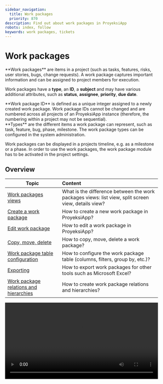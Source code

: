 ```yaml
---
sidebar_navigation:
  title: Work packages
  priority: 870
description: Find out about work packages in ProyeksiApp
robots: index, follow
keywords: work packages, tickets
---
```


# Work packages

<div class="glossary">
**Work packages** are items in a project (such as tasks, features, risks, user stories, bugs, change requests). A work package captures important information and can be assigned to project members for execution. 
</div>

Work packages have a **type**, an **ID**, a **subject** and may have various additional attributes, such as **status**, **assignee**, **priority**, **due date**.

<div class="glossary">**Work package ID** is defined as a unique integer assigned to a newly created work package. Work package IDs cannot be changed and are numbered across all projects of an ProyeksiApp instance (therefore, the numbering within a project may not be sequential). 
</div>

<div class="glossary">
**Types** are the different items a work package can represent, such as task, feature, bug, phase, milestone. The work package types can be configured in the system administration. 
</div>


Work packages can be displayed in a projects timeline, e.g. as a milestone or a phase. In order to use the work packages, the work package module has to be activated in the project settings.

## Overview

| Topic                                                        | Content                                                      |
| ------------------------------------------------------------ | :----------------------------------------------------------- |
| [Work packages views](work-package-views)                    | What is the difference between the work packages views: list view, split screen view, details view? |
| [Create a work package](create-work-package)                 | How to create a new work package in ProyeksiApp?             |
| [Edit work package](edit-work-package)                       | How to edit a work package in ProyeksiApp?                   |
| [Copy, move, delete](copy-move-delete)                       | How to copy, move, delete a work package?                    |
| [Work package table configuration](work-package-table-configuration) | How to configure the work package table (columns, filters, group by, etc.)? |
| [Exporting](exporting)                                       | How to export work packages for other tools such as Microsoft Excel? |
| [Work package relations and hierarchies](work-package-relations-hierarchies) | How to create work package relations and hierarchies?        |

<video src="https://openproject-docs.s3.eu-central-1.amazonaws.com/videos/ProyeksiApp-Work-Packages.mp4" type="video/mp4" controls="" style="width:100%"></video>

